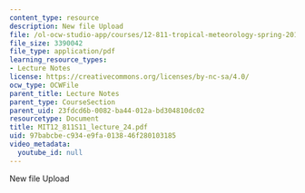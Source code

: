 ```yaml
---
content_type: resource
description: New file Upload
file: /ol-ocw-studio-app/courses/12-811-tropical-meteorology-spring-2011/97babcbec934e9fa013846f280103185_MIT12_811S11_lecture_24.pdf
file_size: 3390042
file_type: application/pdf
learning_resource_types:
- Lecture Notes
license: https://creativecommons.org/licenses/by-nc-sa/4.0/
ocw_type: OCWFile
parent_title: Lecture Notes
parent_type: CourseSection
parent_uid: 23fdcd6b-0082-ba44-012a-bd304810dc02
resourcetype: Document
title: MIT12_811S11_lecture_24.pdf
uid: 97babcbe-c934-e9fa-0138-46f280103185
video_metadata:
  youtube_id: null
---
```

New file Upload